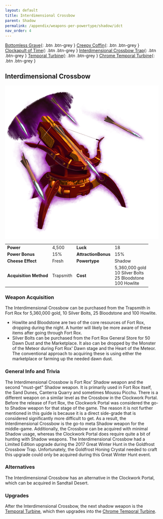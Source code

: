 ```yaml
---
layout: default
title: Interdimensional Crossbow
parent: Shadow
permalink: /appendix/weapons-per-powertype/shadow/idct
nav_order: 4
---
```

<span class="fs-1">[Bottomless Grave](/appendix/weapons-per-powertype/shadow/bg){: .btn .btn-grey } </span><span class="fs-1"> [Creepy Coffin](/appendix/weapons-per-powertype/shadow/coffin){: .btn .btn-grey } </span><span class="fs-1"> [Clockapult of Time](/appendix/weapons-per-powertype/shadow/cot){: .btn .btn-grey } </span><span class="fs-1"> [Interdimensional Crossbow Trap](/appendix/weapons-per-powertype/shadow/idct){: .btn .btn-grey } </span><span class="fs-1"> [Temporal Turbine](/appendix/weapons-per-powertype/shadow/tt){: .btn .btn-grey } </span><span class="fs-1"> [Chrome Temporal Turbine](/appendix/weapons-per-powertype/shadow/ctt){: .btn .btn-grey } </span>

## Interdimensional Crossbow

<img src="/assets/images/ict.png" alt="Interdimensional Crossbow's Image" width="600">

|||||
|---|---|---|---|
| __Power__ 	| 4,500 	| __Luck__ 	| 18 	|
| __Power Bonus__ 	| 15% 	|__AttractionBonus__ 	| 15% 	|
| __Cheese Effect__ 	| Fresh	| __Powertype__ 	| Shadow 	|
| __Acquisition Method__ 	| Trapsmith	| __Cost__ 	| 5,360,000 gold <br> 10 Silver Bolts <br> 25 Bloodstone <br> 100 Howlite	|

### Weapon Acquisition
The Interdimensional Crossbow can be purchased from the Trapsmith in Fort Rox for 5,360,000 gold, 10 Silver Bolts, 25 Bloodstone and 100 Howlite.  
- Howlite and Bloodstone are two of the core resources of Fort Rox, dropping during the night. A hunter will likely be more aware of these items after going through Fort Rox.
- Silver Bolts can be purchased from the Fort Rox General Store for 50 Dawn Dust and the Marketplace. It also can be dropped by the Monster of the Meteor during Fort Rox' Dawn stage and the Heart of the Meteor. The conventional approach to acquiring these is using either the marketplace or farming up the needed dawn dust. 

### General Info and Trivia
The Interdimensional Crossbow is Fort Rox' Shadow weapon and the second "must-get" Shadow weapon. It is primarily used in Fort Rox itself, the Sand Dunes, Canterra Quarry and sometimes Moussu Picchu.
There is a different weapon on a similar level as the Crossbow in the Clockwork Portal. Before the release of Fort Rox, the Clockwork Portal was considered the go-to Shadow weapon for that stage of the game. The reason it is not further mentioned in this guide is because it is a direct side-grade that is considered significantly more difficult to get. As a result, the Interdimensional Crossbow is the go-to meta Shadow weapon for the middle-game.  Additionally, the Crossbow can be acquired with minimal Shadow usage, whereas the Clockwork Portal does require quite a bit of hunting with Shadow weapons.
The Interdimensional Crossbow had a Limited Edition upgrade during the 2017 Great Winter Hunt in the Goldfrost Crossbow Trap. Unfortunately, the Goldfrost Honing Crystal needed to craft this upgrade could only be acquired during this Great Winter Hunt event.

### Alternatives
The Interdimensional Crossbow has an alternative in the Clockwork Portal, which can be acquired in Sandtail Desert.

### Upgrades
After the Interdimensional Crossbow, the next shadow weapon is the [Temporal Turbine](/appendix/weapons-per-powertype/shadow/tt), which then upgrades into the [Chrome Temporal Turbine](/appendix/weapons-per-powertype/shadow/ctt).
